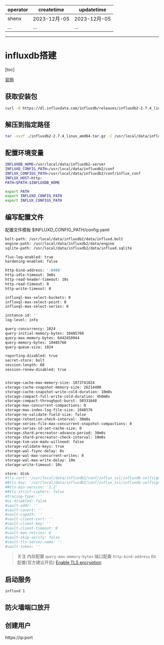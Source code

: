 | operator | createtime | updatetime |
| ---- | ---- | ---- |
| shenx | 2023-12月-05 | 2023-12月-05  |
| ... | ... | ... |
---
# influxdb搭建

[toc]

[官网](https://docs.influxdata.com/influxdb/v2/install/)

## 获取安装包
```bash
curl -O https://dl.influxdata.com/influxdb/releases/influxdb2-2.7.4_linux_amd64.tar.gz
```

## 解压到指定路径
```bash
tar -xvzf ./influxdb2-2.7.4_linux_amd64.tar.gz -C /usr/local/data/influxdb2-server
```

## 配置环境变量
```bash （一般配置在~/.bash_profile）
INFLUXDB_HOME=/usr/local/data/influxdb2-server
INFLUXD_CONFIG_PATH=/usr/local/data/influxdb2/conf
INFLUX_CONFIGS_PATH=/usr/local/data/influxdb2/conf/influx_conf
INFLUX_HOST=http:
PATH=$PATH:$INFLUXDB_HOME

export PATH
export INFLUXD_CONFIG_PATH
export INFLUX_CONFIGS_PATH
```

## 编写配置文件
配置文件模板 $INFLUXD_CONFIG_PATH/config.yaml
```bash
bolt-path: /usr/local/data/influxdb2/data/influxd.bolt
engine-path: /usr/local/data/influxdb2/data/engine
sqlite-path: /usr/local/data/influxdb2/data/influxd.sqlite

flux-log-enabled: true
hardening-enabled: false

http-bind-address: ':8480'
http-idle-timeout: 3m0s
http-read-header-timeout: 10s
http-read-timeout: 0
http-write-timeout: 0

influxql-max-select-buckets: 0
influxql-max-select-point: 0
influxql-max-select-series: 0

instance-id: ''
log-level: info

query-concurrency: 1024
query-initial-memory-bytes: 10485760
query-max-memory-bytes: 6442450944
query-memory-bytes: 10485760
query-queue-size: 1024

reporting-disabled: true
secret-store: bolt
session-length: 60
session-renew-disabled: true


storage-cache-max-memory-size: 1073741824
storage-cache-snapshot-memory-size: 26214400
storage-cache-snapshot-write-cold-duration: 10m0s
storage-compact-full-write-cold-duration: 4h0m0s
storage-compact-throughput-burst: 50331648
storage-max-concurrent-compactions: 0
storage-max-index-log-file-size: 1048576
storage-no-validate-field-size: false
storage-retention-check-interval: 30m0s
storage-series-file-max-concurrent-snapshot-compactions: 0
storage-series-id-set-cache-size: 0
storage-shard-precreator-advance-period: 30m0s
storage-shard-precreator-check-interval: 10m0s
storage-tsm-use-madv-willneed: false
storage-validate-keys: true
storage-wal-fsync-delay: 0s
storage-wal-max-concurrent-writes: 0
storage-wal-max-write-delay: 10m
storage-write-timeout: 10s

store: disk
#tls-cert: '/usr/local/data/influxdb2/conf/influx_ssl/influxdb-selfsigned.crt'
##tls-key: '/usr/local/data/influxdb2/conf/influx_ssl/influxdb-selfsigned.key'
##tls-min-version: '1.2'
##tls-strict-ciphers: false
#tracing-type: ''
#ui-disabled: false
#vault-addr: ''
#vault-cacert: ''
#vault-capath: ''
#vault-client-cert: ''
#vault-client-key: ''
#vault-client-timeout: 0
#vault-max-retries: 0
#vault-skip-verify: false
#vault-tls-server-name: ''
#vault-token: ''
```
>关注
> 内存配置
> `query-max-memory-bytes`
> 端口配置
> `http-bind-address`
> tls配置(官方建议开启)
> [Enable TLS encryption](https://docs.influxdata.com/influxdb/v2/admin/security/enable-tls/#configure-influxdb-to-use-tls)

## 启动服务

`influxd 1`

## 防火墙端口放开

## 创建用户

https://ip:port
